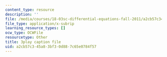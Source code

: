```yaml
---
content_type: resource
description: ''
file: /media/courses/18-03sc-differential-equations-fall-2011/a2cb57c345a83bf30d887c65e0784f57_sZ2qulI6GEk.srt
file_type: application/x-subrip
learning_resource_types: []
ocw_type: OCWFile
resourcetype: Other
title: 3play caption file
uid: a2cb57c3-45a8-3bf3-0d88-7c65e0784f57
---
```

